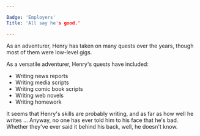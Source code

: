 ```yaml
---

Badge: 'Employers'
Title: 'All say he's good.'

---
```


As an adventurer, Henry has taken on many quests over the years, though most of them were low-level gigs.

As a versatile adventurer, Henry's quests have included:

* Writing news reports
* Writing media scripts
* Writing comic book scripts
* Writing web novels
* Writing homework
  
It seems that Henry's skills are probably writing, and as far as how well he writes ... Anyway, no one has ever told him to his face that he's bad. Whether they've ever said it behind his back, well, he doesn't know.
